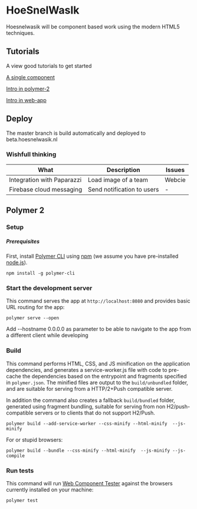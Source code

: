 # HoeSnelWasIk

Hoesnelwasik will be component based work using the modern HTML5 techniques.

## Tutorials
A view good tutorials to get started

[A single component](https://codelabs.developers.google.com/codelabs/polymer-first-elements/index.html#0)

[Intro in polymer-2](https://codelabs.developers.google.com/codelabs/polymer-2-carousel/index.html?index=..%2F..%2Findex#0)

[Intro in web-app](https://codelabs.developers.google.com/codelabs/pwa-from-scratch/index.html#0)

## Deploy

 The master branch is build automatically and deployed to beta.hoesnelwasik.nl


### Wishfull thinking

| What                       |Description                 |Issues        |
|----------------------------|----------------------------|--------------|
| Integration with Paparazzi |Load image of a team        | Webcie       |
| Firebase cloud messaging   |Send notification to users  |             -|


## Polymer 2

### Setup

##### Prerequisites

First, install [Polymer CLI](https://github.com/Polymer/polymer-cli) using
[npm](https://www.npmjs.com) (we assume you have pre-installed [node.js](https://nodejs.org)).

    npm install -g polymer-cli

### Start the development server

This command serves the app at `http://localhost:8080` and provides basic URL
routing for the app:

    polymer serve --open

Add --hostname 0.0.0.0 as parameter to be able to navigate to the app from a different client while developing    

### Build

This command performs HTML, CSS, and JS minification on the application
dependencies, and generates a service-worker.js file with code to pre-cache the
dependencies based on the entrypoint and fragments specified in `polymer.json`.
The minified files are output to the `build/unbundled` folder, and are suitable
for serving from a HTTP/2+Push compatible server.

In addition the command also creates a fallback `build/bundled` folder,
generated using fragment bundling, suitable for serving from non
H2/push-compatible servers or to clients that do not support H2/Push.

    polymer build --add-service-worker --css-minify --html-minify  --js-minify

For or stupid browsers:

    polymer build --bundle --css-minify --html-minify  --js-minify --js-compile


### Run tests

This command will run [Web Component Tester](https://github.com/Polymer/web-component-tester)
against the browsers currently installed on your machine:

    polymer test